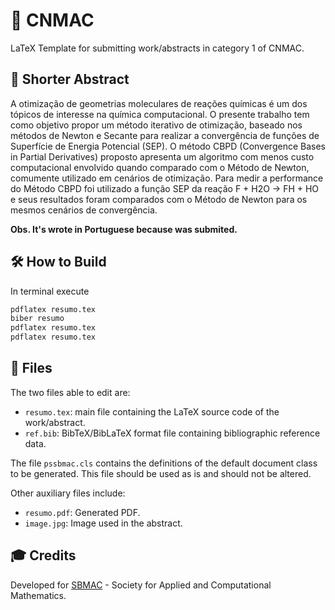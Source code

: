 # 📝 CNMAC

LaTeX Template for submitting work/abstracts in category 1 of CNMAC.

## 📄 Shorter Abstract

A otimização de geometrias moleculares de reações químicas é um dos tópicos de interesse na química computacional. O presente trabalho tem como objetivo propor um método iterativo de otimização, baseado nos métodos de Newton e Secante para realizar a convergência de funções de Superfície de Energia Potencial (SEP). O método CBPD (Convergence Bases in Partial Derivatives) proposto apresenta um algoritmo com menos custo computacional envolvido quando comparado com o Método de Newton, comumente utilizado em cenários de otimização. Para medir a performance do Método CBPD foi utilizado a função SEP da reação F + H2O -> FH + HO e seus resultados foram comparados com o Método de Newton para os mesmos cenários de convergência.

__Obs. It's wrote in Portuguese because was submited.__

## 🛠️ How to Build

In terminal execute

```bash
pdflatex resumo.tex
biber resumo
pdflatex resumo.tex
pdflatex resumo.tex
```

## 📂 Files

The two files able to edit are:

- `resumo.tex`: main file containing the LaTeX source code of the work/abstract.
- `ref.bib`: BibTeX/BibLaTeX format file containing bibliographic reference data.

The file `pssbmac.cls` contains the definitions of the default document class to be generated. This file should be used as is and should not be altered.

Other auxiliary files include:

- `resumo.pdf`: Generated PDF.
- `image.jpg`: Image used in the abstract.

## 🎓 Credits

Developed for [SBMAC](https://www.sbmac.org.br/) - Society for Applied and Computational Mathematics.
